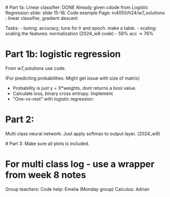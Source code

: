 
# Part 1a: Linear classifier: DONE
Already given cdode from Logistic Regression slide: slide 15-16. Code example
Page: in4050/h24/w7_solutions : linear classifier, gradient descent

Tasks:
    - tuning: accuracy, tune for lr and epoch. make a table. 
    - scaling: scaling the features: normalization (2024_w8 code)
    - 59% acc -> 76%

# Part 1b: logistic regression
From w7_solutions use code.

(For predicting probabilities: Might get issue with size of matrix)
- Probability is just y = X*weights, dont returns a bool value.
- Calculate loss, binary cross entropy. Implement
- "One-vs-rest" with logistic regression: 


# Part 2:
Multi class neural network: Just apply softmax to output layer. (2024_w9)


# Part 3:
Make sure all plots is included.


# For multi class log - use a wrapper from week 8 notes

Group teachers:
Code help: Emelia (Monday group)
Calculus: Adrian 
